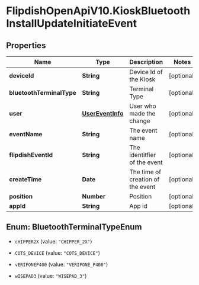 # FlipdishOpenApiV10.KioskBluetoothInstallUpdateInitiateEvent

## Properties
Name | Type | Description | Notes
------------ | ------------- | ------------- | -------------
**deviceId** | **String** | Device Id of the Kiosk | [optional] 
**bluetoothTerminalType** | **String** | Terminal Type | [optional] 
**user** | [**UserEventInfo**](UserEventInfo.md) | User who made the change | [optional] 
**eventName** | **String** | The event name | [optional] 
**flipdishEventId** | **String** | The identitfier of the event | [optional] 
**createTime** | **Date** | The time of creation of the event | [optional] 
**position** | **Number** | Position | [optional] 
**appId** | **String** | App id | [optional] 


<a name="BluetoothTerminalTypeEnum"></a>
## Enum: BluetoothTerminalTypeEnum


* `cHIPPER2X` (value: `"CHIPPER_2X"`)

* `COTS_DEVICE` (value: `"COTS_DEVICE"`)

* `vERIFONEP400` (value: `"VERIFONE_P400"`)

* `wISEPAD3` (value: `"WISEPAD_3"`)




